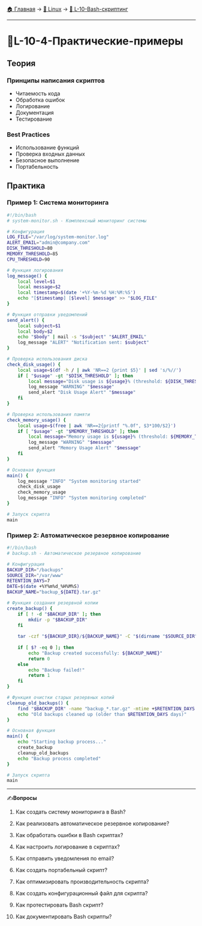 [🏠 Главная](../../README.md) → [🐧 Linux](../../README.md#-linux) → [📜 L-10-Bash-скриптинг](../../README.md#-l-10-bash-скриптинг)

---

# 📜L-10-4-Практические-примеры

## Теория

### Принципы написания скриптов
- Читаемость кода
- Обработка ошибок
- Логирование
- Документация
- Тестирование

### Best Practices
- Использование функций
- Проверка входных данных
- Безопасное выполнение
- Портабельность

## Практика

### Пример 1: Система мониторинга
```bash
#!/bin/bash
# system-monitor.sh - Комплексный мониторинг системы

# Конфигурация
LOG_FILE="/var/log/system-monitor.log"
ALERT_EMAIL="admin@company.com"
DISK_THRESHOLD=80
MEMORY_THRESHOLD=85
CPU_THRESHOLD=90

# Функция логирования
log_message() {
    local level=$1
    local message=$2
    local timestamp=$(date '+%Y-%m-%d %H:%M:%S')
    echo "[$timestamp] [$level] $message" >> "$LOG_FILE"
}

# Функция отправки уведомлений
send_alert() {
    local subject=$1
    local body=$2
    echo "$body" | mail -s "$subject" "$ALERT_EMAIL"
    log_message "ALERT" "Notification sent: $subject"
}

# Проверка использования диска
check_disk_usage() {
    local usage=$(df -h / | awk 'NR==2 {print $5}' | sed 's/%//')
    if [ "$usage" -gt "$DISK_THRESHOLD" ]; then
        local message="Disk usage is ${usage}% (threshold: ${DISK_THRESHOLD}%)"
        log_message "WARNING" "$message"
        send_alert "Disk Usage Alert" "$message"
    fi
}

# Проверка использования памяти
check_memory_usage() {
    local usage=$(free | awk 'NR==2{printf "%.0f", $3*100/$2}')
    if [ "$usage" -gt "$MEMORY_THRESHOLD" ]; then
        local message="Memory usage is ${usage}% (threshold: ${MEMORY_THRESHOLD}%)"
        log_message "WARNING" "$message"
        send_alert "Memory Usage Alert" "$message"
    fi
}

# Основная функция
main() {
    log_message "INFO" "System monitoring started"
    check_disk_usage
    check_memory_usage
    log_message "INFO" "System monitoring completed"
}

# Запуск скрипта
main
```

### Пример 2: Автоматическое резервное копирование
```bash
#!/bin/bash
# backup.sh - Автоматическое резервное копирование

# Конфигурация
BACKUP_DIR="/backups"
SOURCE_DIR="/var/www"
RETENTION_DAYS=7
DATE=$(date +%Y%m%d_%H%M%S)
BACKUP_NAME="backup_${DATE}.tar.gz"

# Функция создания резервной копии
create_backup() {
    if [ ! -d "$BACKUP_DIR" ]; then
        mkdir -p "$BACKUP_DIR"
    fi
    
    tar -czf "${BACKUP_DIR}/${BACKUP_NAME}" -C "$(dirname "$SOURCE_DIR")" "$(basename "$SOURCE_DIR")"
    
    if [ $? -eq 0 ]; then
        echo "Backup created successfully: ${BACKUP_NAME}"
        return 0
    else
        echo "Backup failed!"
        return 1
    fi
}

# Функция очистки старых резервных копий
cleanup_old_backups() {
    find "$BACKUP_DIR" -name "backup_*.tar.gz" -mtime +$RETENTION_DAYS -delete
    echo "Old backups cleaned up (older than $RETENTION_DAYS days)"
}

# Основная функция
main() {
    echo "Starting backup process..."
    create_backup
    cleanup_old_backups
    echo "Backup process completed"
}

# Запуск скрипта
main
```

---

✍️**Вопросы**

1. Как создать систему мониторинга в Bash?

2. Как реализовать автоматическое резервное копирование?

3. Как обработать ошибки в Bash скриптах?

4. Как настроить логирование в скриптах?

5. Как отправить уведомления по email?

6. Как создать портабельный скрипт?

7. Как оптимизировать производительность скрипта?

8. Как создать конфигурационный файл для скрипта?

9. Как протестировать Bash скрипт?

10. Как документировать Bash скрипты?
